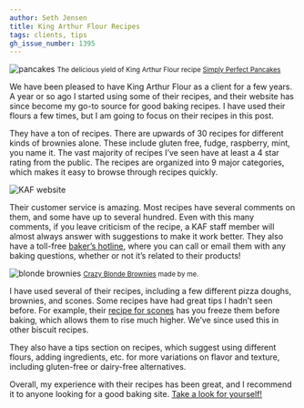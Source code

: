 ```yaml
---
author: Seth Jensen
title: King Arthur Flour Recipes
tags: clients, tips
gh_issue_number: 1395
---
```


<img src="/blog/2018/03/26/king-arthur-flour-recipes/pancakes.jpg" alt="pancakes" />
<small>The delicious yield of King Arthur Flour recipe <a href="https://www.kingarthurflour.com/recipes/simply-perfect-pancakes-recipe">Simply Perfect Pancakes</a></small>

We have been pleased to have King Arthur Flour as a client for a few years. A year or so ago I started using some of their recipes, and their website has since become my go-to source for good baking recipes. I have used their flours a few times, but I am going to focus on their recipes in this post.

They have a ton of recipes. There are upwards of 30 recipes for different kinds of brownies alone. These include gluten free, fudge, raspberry, mint, you name it. The vast majority of recipes I’ve seen have at least a 4 star rating from the public. The recipes are organized into 9 major categories, which makes it easy to browse through recipes quickly.

<img src="/blog/2018/03/26/king-arthur-flour-recipes/king-arthur-flour.jpg" alt="KAF website" />

Their customer service is amazing. Most recipes have several comments on them, and some have up to several hundred. Even with this many comments, if you leave criticism of the recipe, a KAF staff member will almost always answer with suggestions to make it work better. They also have a toll-free [baker’s hotline](https://www.kingarthurflour.com/bakers-hotline/), where you can call or email them with any baking questions, whether or not it’s related to their products!

<img src="/blog/2018/03/26/king-arthur-flour-recipes/brownies.jpg" alt="blonde brownies" />
<small><a href="https://www.kingarthurflour.com/recipes/crazy-blonde-brownies-recipe">Crazy Blonde Brownies</a> made by me.</small>

I have used several of their recipes, including a few different pizza doughs, brownies, and scones. Some recipes have had great tips I hadn’t seen before. For example, their [recipe for scones](https://www.kingarthurflour.com/recipes/scones-recipe) has you freeze them before baking, which allows them to rise much higher. We’ve since used this in other biscuit recipes.

They also have a tips section on recipes, which suggest using different flours, adding ingredients, etc. for more variations on flavor and texture, including gluten-free or dairy-free alternatives.

Overall, my experience with their recipes has been great, and I recommend it to anyone looking for a good baking site. [Take a look for yourself!](https://www.kingarthurflour.com/recipes/)
